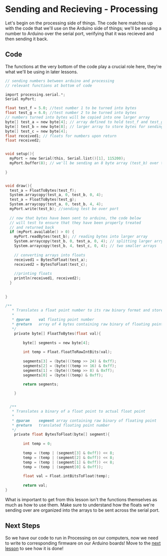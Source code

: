 # Sending and Recieving - Processing
Let's begin on the processing side of things. The code here matches up with the code that we'll use on the Arduino side of things; we'll be sending a number to Arduino over the serial port, verifying that it was recieved and then sending it back.

## Code

The functions at the very bottom of the code play a crucial role here, they're what we'll be using in later lessons.

```C
// sending numbers between arduino and processing
// relevant functions at bottom of code

import processing.serial.*;
Serial myPort;

float test_f = 5.0; //test number 1 to be turned into bytes
float test_g = 6.0; //test number 2 to be turned into bytes
// numbers turned into bytes will be copied into one larger array
byte[] test_a = new byte[4]; // array defined to hold test_f and test_g
byte[] test_b = new byte[8]; // larger array to store bytes for sending
byte[] test_c = new byte[4];
float received1; // floats for numbers upon return
float received2;


void setup(){
  myPort = new Serial(this, Serial.list()[1], 115200);
  myPort.buffer(8); // we'll be sending an 8 byte array (test_b) over the serial port
  
}


void draw(){
  test_a = FloatToBytes(test_f);
  System.arraycopy(test_a, 0, test_b, 0, 4);
  test_a = FloatToBytes(test_g);
  System.arraycopy(test_a, 0, test_b, 4, 4);
  myPort.write(test_b); //sending test be over port
   
  // now that bytes have been sent to arduino, the code below
  // will test to ensure that they have been properly treated 
  // and returned back
  if (myPort.available() > 0) {
    myPort.readBytes(test_b); // reading bytes into larger array
    System.arraycopy(test_b, 0, test_a, 0, 4); // splitting larger arry into 
    System.arraycopy(test_b, 4, test_c, 0, 4); // two smaller arrays
        
    // converting arrays into floats
    received1 = BytesToFloat(test_a);
    received2 = BytesToFloat(test_c);
    
    //printing floats    
    println(received1, received2);
  }
  
  
}

/**
   * Translates a float point number to its raw binary format and stores it across four bytes
   *
   * @param    val floating point number
   * @return   array of 4 bytes containing raw binary of floating point number
   */ 
    private byte[] FloatToBytes(float val){
  
        byte[] segments = new byte[4];
  
        int temp = Float.floatToRawIntBits(val);
  
        segments[3] = (byte)((temp >> 24) & 0xff);
        segments[2] = (byte)((temp >> 16) & 0xff);
        segments[1] = (byte)((temp >> 8) & 0xff);
        segments[0] = (byte)((temp) & 0xff);

        return segments;
  
    }


  /**
   * Translates a binary of a float point to actual float point
   *
   * @param    segment array containing raw binary of floating point
   * @return   translated floating point number
   */     
    private float BytesToFloat(byte[] segment){
  
        int temp = 0;
  
        temp = (temp | (segment[3] & 0xff)) << 8;
        temp = (temp | (segment[2] & 0xff)) << 8;
        temp = (temp | (segment[1] & 0xff)) << 8;
        temp = (temp | (segment[0] & 0xff)); 
  
        float val = Float.intBitsToFloat(temp);
  
        return val;
}
```

What is important to get from this lesson isn't the functions themselves as much as how to use them. Make sure to understand how the floats we're sending over are organized into the arrays to be sent across the serial port.

## Next Steps
So we have our code to run in Processing on our computers, now we need to write to corresponding firmware on our Arduino boards! Move to the [next lesson](../03_Sending%20and%20Recieving%20Floats/02_SendAndReceiveFloats.md) to see how it is done!

    
